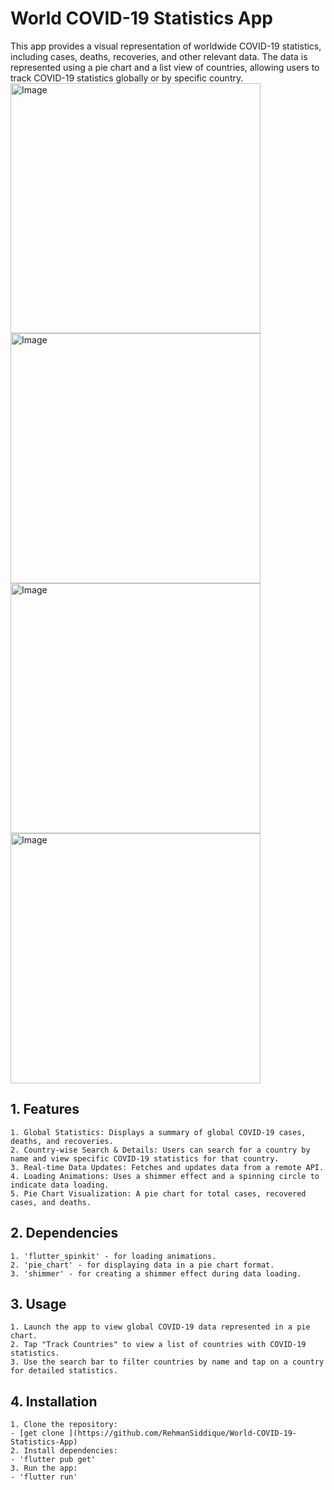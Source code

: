 #  World COVID-19 Statistics App
This app provides a visual representation of worldwide COVID-19 statistics, including cases, deaths, recoveries, and other relevant data. The data is represented using a pie chart and a list view of countries, allowing users to track COVID-19 statistics globally or by specific country.
<img src="https://github.com/user-attachments/assets/79fc602e-d97d-4f73-81db-0b015f5bcdd1" alt="Image" width="400"  />
<img src=" https://github.com/user-attachments/assets/210fd8e2-2bcc-46af-990b-1588e8e237e3" alt="Image" width="400"  />
<img src="https://github.com/user-attachments/assets/85ecf009-cb0d-45e2-aa7f-28208cfc9cfa" alt="Image" width="400"  />
<img src="https://github.com/user-attachments/assets/cbac7e29-479e-4b03-b1a7-29cc784837e1" alt="Image" width="400"  />

##  1. Features
    1. Global Statistics: Displays a summary of global COVID-19 cases, deaths, and recoveries.
    2. Country-wise Search & Details: Users can search for a country by name and view specific COVID-19 statistics for that country.
    3. Real-time Data Updates: Fetches and updates data from a remote API.
    4. Loading Animations: Uses a shimmer effect and a spinning circle to indicate data loading.
    5. Pie Chart Visualization: A pie chart for total cases, recovered cases, and deaths.

##  2. Dependencies
    1. 'flutter_spinkit' - for loading animations.
    2. 'pie_chart' - for displaying data in a pie chart format.
    3. 'shimmer' - for creating a shimmer effect during data loading.
    
##  3. Usage
    1. Launch the app to view global COVID-19 data represented in a pie chart.
    2. Tap "Track Countries" to view a list of countries with COVID-19 statistics.
    3. Use the search bar to filter countries by name and tap on a country for detailed statistics.

##  4. Installation
    1. Clone the repository:
    - [get clone ](https://github.com/RehmanSiddique/World-COVID-19-Statistics-App)
    2. Install dependencies:
    - 'flutter pub get'
    3. Run the app:
    - 'flutter run' 
